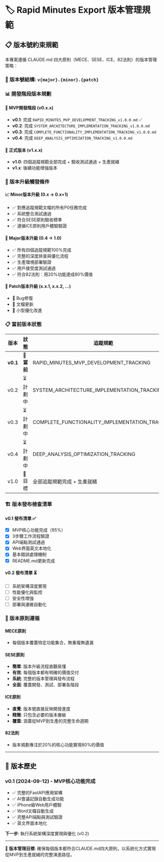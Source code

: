 # 🏷️ Rapid Minutes Export 版本管理規範

## 📋 版本號約束規範

本專案遵循 CLAUDE.md 四大原則（MECE、SESE、ICE、82法則）的版本管理策略：

### 🎯 版本號結構: `v{major}.{minor}.{patch}`

### 📊 開發階段版本規劃

#### 🔄 MVP開發階段 (v0.x.x)
- **v0.1**: 完成 `RAPID_MINUTES_MVP_DEVELOPMENT_TRACKING_v1.0.0.md` ✅
- **v0.2**: 完成 `SYSTEM_ARCHITECTURE_IMPLEMENTATION_TRACKING_v1.0.0.md`
- **v0.3**: 完成 `COMPLETE_FUNCTIONALITY_IMPLEMENTATION_TRACKING_v1.0.0.md`
- **v0.4**: 完成 `DEEP_ANALYSIS_OPTIMIZATION_TRACKING_v1.0.0.md`

#### 🚀 正式版本 (v1.x.x)
- **v1.0**: 四個追蹤規範全部完成 + 驗收測試通過 + 生產就緒
- **v1.x**: 後續功能增強版本

### 🎯 版本升級觸發條件

#### 📈 Minor版本升級 (0.x → 0.x+1)
- ✅ 對應追蹤規範文檔的所有P0任務完成
- ✅ 系統整合測試通過
- ✅ 符合SESE原則驗收標準
- ✅ 遵循ICE原則用戶體驗驗證

#### 🎉 Major版本升級 (0.4 → 1.0)
- ✅ 所有四個追蹤規範100%完成
- ✅ 完整的深度排查與優化流程
- ✅ 生產環境部署驗證
- ✅ 用戶接受度測試通過
- ✅ 符合82法則：用20%功能達成80%價值

#### 🔧 Patch版本升級 (x.x.1, x.x.2, ...)
- 🐛 Bug修復
- 📝 文檔更新
- 🔧 小型優化改進

### 📋 當前版本狀態

| 版本 | 狀態 | 追蹤規範 | 完成度 | 發布日期 |
|------|------|----------|--------|----------|
| **v0.1** | 🎯 **當前** | RAPID_MINUTES_MVP_DEVELOPMENT_TRACKING | 95% | 2024-09-12 |
| v0.2 | ⏳ 計劃中 | SYSTEM_ARCHITECTURE_IMPLEMENTATION_TRACKING | 0% | TBD |
| v0.3 | ⏳ 計劃中 | COMPLETE_FUNCTIONALITY_IMPLEMENTATION_TRACKING | 0% | TBD |
| v0.4 | ⏳ 計劃中 | DEEP_ANALYSIS_OPTIMIZATION_TRACKING | 0% | TBD |
| v1.0 | 🎯 目標 | 全部追蹤規範完成 + 生產就緒 | 0% | 預計Q4 |

### 🏗️ 版本發布檢查清單

#### v0.1 發布清單 ✅
- [x] MVP核心功能完成（95%）
- [x] 3步驟工作流程驗證
- [x] API端點測試通過
- [x] Web界面英文本地化
- [x] 基本錯誤處理機制
- [x] README.md更新完成

#### v0.2 發布清單 ⏳
- [ ] 系統架構深度實現
- [ ] 性能優化與監控
- [ ] 安全性增強
- [ ] 部署與運維自動化

### 🎯 版本原則遵循

#### MECE原則
- 每個版本覆蓋特定功能集合，無重複無遺漏

#### SESE原則
- **簡單**: 版本升級流程直觀易懂
- **有效**: 每個版本都有明確的價值交付
- **系統**: 完整的版本管理與發布流程
- **全面**: 覆蓋開發、測試、部署各階段

#### ICE原則
- **直覺**: 版本號直接反映開發進度
- **精簡**: 只包含必要的版本層級
- **覆蓋**: 涵蓋從MVP到生產的完整生命週期

#### 82法則
- 版本規劃專注於20%的核心功能實現80%的價值

---

## 📝 版本歷史

### v0.1 (2024-09-12) - MVP核心功能完成
- ✅ 完整的FastAPI應用架構
- ✅ AI會議記錄自動生成功能
- ✅ iPhone級Web用戶體驗
- ✅ Word文檔自動生成
- ✅ 完整API端點與測試驗證
- ✅ 英文界面本地化

**下一步**: 執行系統架構深度實現與優化 (v0.2)

---

**🎯 版本管理目標**: 確保每個版本都符合CLAUDE.md四大原則，以系統化方式實現從MVP到生產就緒的完整演進路徑。